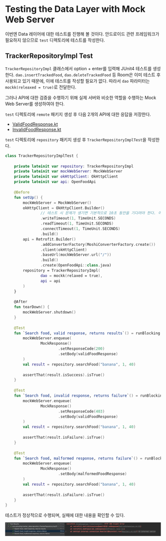 # Testing the Data Layer with Mock Web Server

이번엔 Data 레이어에 대한 테스트를 진행해 볼 것이다. 안드로이드 관련 프레임워크가 필요하지 않으므로 `test` 디렉토리에 테스트를 작성한다.

## TrackerRepositoryImpl Test

`TrackerRepositoryImpl` 클래스에서 option + enter를 입력해 JUnit4 테스트를 생성한다. `dao.insertTrackedFood`, `dao.deleteTrackedFood` 등
Room은 이미 테스트 후 사용되고 있기 때문에, 이에 테스트를 작성할 필요가 없다. 따라서 `dao` 파라미터는 `mockk(releaxed = true)`로 전달한다.

그러나 API에 대한 검증을 수행하기 위해 실제 서버와 비슷한 역할을 수행하는 Mock Web Server를 생성하여야 한다.

`test` 디렉토리에 `remote` 패키지 생성 후 다음 2개의 API에 대한 응답을 저장한다.

* [ValidFoodResponse.kt](res/part-28/ValidFoodResponse.kt)
* [InvalidFoodResponse.kt](res/part-28/InvalidFoodResponse.kt)

`test` 디렉토리에 `repository` 패키지 생성 후 `TrackerRepositoryImplTest`을 작성한다.

```kotlin
class TrackerRepositoryImplTest {

    private lateinit var repository: TrackerRepositoryImpl
    private lateinit var mockWebServer: MockWebServer
    private lateinit var okHttpClient: OkHttpClient
    private lateinit var api: OpenFoodApi

    @Before
    fun setUp() {
        mockWebServer = MockWebServer()
        okHttpClient = OkHttpClient.Builder()
                // 테스트 시 문제가 생기면 기본적으로 10초 동안을 기다려야 한다. 이를 회피하기 위해 1초로 변경한다.
                .writeTimeout(1, TimeUnit.SECONDS)
                .readTimeout(1, TimeUnit.SECONDS)
                .connectTimeout(1, TimeUnit.SECONDS)
                .build()
        api = Retrofit.Builder()
                .addConverterFactory(MoshiConverterFactory.create())
                .client(okHttpClient)
                .baseUrl(mockWebServer.url("/"))
                .build()
                .create(OpenFoodApi::class.java)
        repository = TrackerRepositoryImpl(
                dao = mockk(relaxed = true),
                api = api
        )
    }

    @After
    fun tearDown() {
        mockWebServer.shutdown()
    }

    @Test
    fun `Search food, valid response, returns results`() = runBlocking {
        mockWebServer.enqueue(
                MockResponse()
                        .setResponseCode(200)
                        .setBody(validFoodResponse)
        )
        val result = repository.searchFood("banana", 1, 40)

        assertThat(result.isSuccess).isTrue()
    }

    @Test
    fun `Search food, invalid response, returns failure`() = runBlocking {
        mockWebServer.enqueue(
                MockResponse()
                        .setResponseCode(403)
                        .setBody(validFoodResponse)
        )
        val result = repository.searchFood("banana", 1, 40)

        assertThat(result.isFailure).isTrue()
    }

    @Test
    fun `Search food, malformed response, returns failure`() = runBlocking {
        mockWebServer.enqueue(
                MockResponse()
                        .setBody(malformedFoodResponse)
        )
        val result = repository.searchFood("banana", 1, 40)

        assertThat(result.isFailure).isTrue()
    }
}
```

테스트가 정상적으로 수행되며, 실패에 대한 내용을 확인할 수 있다.

<div align="center">
<img src="img/part-28/test.png">
</div>